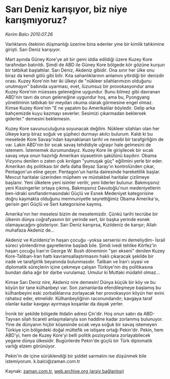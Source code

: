 # Sarı Deniz karışıyor,  biz niye karışmıyoruz?

*Kerim Balcı 2010.07.26*

<td class="columnist-detail">
<p>Varlıklarını ötekinin düşmanlığı üzerine bina edenler yine bir kimlik tahkimine girişti. Sarı Deniz karışıyor.</p>
<p>
<div id="haberMetinDiv">
<p>Mart ayında Güney Kore'ye ait bir gemi iddia edildiği üzere Kuzey Kore tarafından batırıldı. Şimdi de ABD ile Güney Kore bölgede kör gözüne kurşun bir tatbikat başlattılar. Sarı Deniz, Akdeniz gibidir. Ona sınır her ülke onu biraz da kendi gölü gibi bilir. Kıta sahanlıklarının anlamını yitirdiği bir denizdir orası. Kuzey Kore'nin her iki ülkeyi de "nükleer silahlarımızın olduğunu unutmayın" babında uyarması, evet, lüzumsuz bir provokasyondur ama Kuzey Kore'nin müesses geleneğine uygundur. Bunu bilmez gibi davranan ABD'nin tavrı da onun geleneğine uygundur hoş, ama bu, Pyongyang yönetiminin tatbikatı bir meydan okuma olarak görmesine engel olmaz. Kimse Kuzey Kore'nin "E ne yapalım bu Amerikalılar böyledir. Gelip arka bahçemizde kuyu kazmayı severler. Sesimizi çıkarmadan beklersek giderler." demesini beklemesin.
<p>Kuzey Kore savunuculuğuna soyunacak değilim. Nükleer silahları olan her ülkeye karşı biraz soğuk ve şüpheci durmayı akılcı bulurum. Kaldı ki bu meselede Kore Savaşı'ndan kaynaklanan tarihi ve nesebi bir tarafgirliğim de var. Lakin ABD'nin bir sıcak savaş tehdidiyle uğraşır hale gelmesini de istemem. İstememek durumundayız. Kuzey Kore ile girişilecek bir sıcak savaş veya onun hazırlığı Amerikan siyasetinin şakülünü kaydırır. Obama Vizyonu denilen o zaten çok kırılgan "yumuşak güç" eğilimini yerle bir eder. Amerikan dış politikası bir defa daha Beyaz Saray'ın kontrolünden çıkar, Pentagon'un eline geçer. Pentagon'un harita dairesinde hareketlilik başlar. Mevcut haritalar üzerinden müphem ve müstakbel haritalar çizilmeye başlanır. Yeni ülkelere yeni isimler verilir, yeni liderler bulunur. Bakmışsınız yeni Kissingerler ortaya çıkmış. Bakmışsınız Davutoğlu'nun medeniyetlerin ben-idraki sınıflandırmasındaki Güçlü ve Esnek Medeniyet kategorisine doğru kaymakta olduğunu memnuniyetle seyrettiğimiz Obama Amerika'sı, gerisin geri Güçlü ve Sert kategorisine kaymış. 
<p>Amerika'nın her meselesi bizim de meselemizdir. Çünkü tarihi tecrübe bir ülkenin dünya coğrafyasının bir yerinde sert, bir başka yerinde esnek olamayacağını gösteriyor. Sarı Deniz karışırsa, Kızıldeniz de karışır; Allah muhafaza Akdeniz de...
<p>Akdeniz ve Kızıldeniz'in haşarı çocuğu -yoksa serserisi mi demeliydim- İsrail süreci yönlendirme gayretlerine başladı bile. Şimdi ivedi tehlike Körfez'in haşarı çocuğu İran'ın George W. Bush döneminin "şer ekseni" denilen Kuzey Kore-Taliban-İran hattı kavramsallaştırmasını haklı çıkaracak şekilde bir irade ve tarafgirlik beyanında bulunmasıdır. Taliban ve İran'ı siyasi ve diplomatik süreçlerin içine çekmeye çalışan Türkiye'nin dış politikasına bundan daha ağır bir darbe vurulamaz. Umulur ki Muttaki müdahil olmaz...
<p>Kimse Sarı Deniz nire, Akdeniz nire demesin! Dünya küçük bir köy ve bu köyün bir tane külhanbeyi var. Son zamanlarda efendileşmeye başlamış bu külhanbeyini eski zorbalıklarına zorlayacak her provokasyon köyün her evini rahatsız eder, etmelidir. Külhanbeyliğinin raconundandır; kavgaya taraf olanlar kadar kavgayı ayırmaya koşanlar da dayak yerler.
<p>İronik bir şekilde bölgede itidalin adresi Çin'dir. Hoş onun sabrı da ABD-Tayvan silah ticareti anlaşmalarıyla son haddine kadar zorlanmış bulunuyor. Yine de dünyanın hiçbir köşesinde sıcak veya soğuk bir savaş istemeyen Türkiye için bölgedeki doğal müttefik ve istişare ortağı Pekin'dir. Pekin, hem ABD'yi, hem de Kuzey Kore'yi belli politik pozisyonlara zorlayabilecek yegane dünya ülkesidir. Bugünlerde Pekin'de güçlü bir Türk diplomatik varlığı elzem görünüyor.
<p>Pekin'in de içine sürüklendiği bir şiddet sarmalını ise düşünmek bile istemiyorum. k.balci@zaman.com.tr</p></p></p></p></p></p></p></div>
</p>
<a href="http://web.archive.org/web/20110105201636/mailto:k.balci@zaman.com.tr">
</a></td>

Kaynak: [zaman.com.tr](http://zaman.com.tr/yazar.do?yazino=1008826), [web.archive.org (arşiv bağlantısı)](http://web.archive.org/web/20110105201636/http://www.zaman.com.tr/yazar.do?yazino=1008826)
